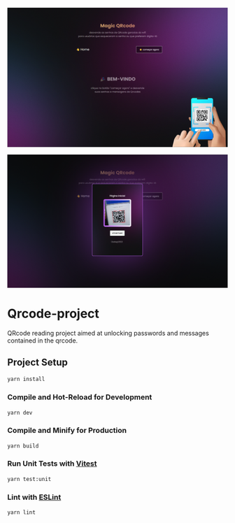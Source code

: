 ![](./public/github_img.png)

![](./public/capt-qrcode.png)

# Qrcode-project

QRcode reading project aimed at unlocking passwords and messages contained in the qrcode.

## Project Setup

```sh
yarn install
```

### Compile and Hot-Reload for Development

```sh
yarn dev
```

### Compile and Minify for Production

```sh
yarn build
```

### Run Unit Tests with [Vitest](https://vitest.dev/)

```sh
yarn test:unit
```

### Lint with [ESLint](https://eslint.org/)

```sh
yarn lint
```
